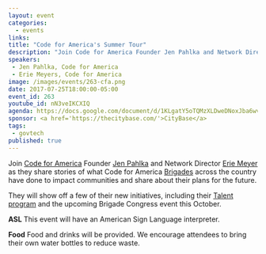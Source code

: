 ```yaml
---
layout: event
categories:
  - events
links:
title: "Code for America's Summer Tour"
description: "Join Code for America Founder Jen Pahlka and Network Director Erie Meyer as they share stories of what Code for America Brigades across the country have done to impact communities and share about their plans for the future."
speakers:
 - Jen Pahlka, Code for America
 - Erie Meyers, Code for America
image: /images/events/263-cfa.png
date: 2017-07-25T18:00:00-05:00
event_id: 263
youtube_id: nN3veIKCXIQ
agenda: https://docs.google.com/document/d/1KLgatY5oTQMzXLDweDNoxJba6wvUwXRvtpXtIdvnGuk/edit#
sponsor: <a href='https://thecitybase.com/'>CityBase</a>
tags:
 - govtech
published: true
---
```


Join [Code for America](https://www.codeforamerica.org/) Founder [Jen Pahlka](https://en.wikipedia.org/wiki/Jennifer_Pahlka) and Network Director [Erie Meyer](https://twitter.com/erie) as they share stories of what Code for America [Brigades](http://brigade.codeforamerica.org/brigade/) across the country have done to impact communities and share about their plans for the future.

They will show off a few of their new initiatives, including their [Talent program](https://www.codeforamerica.org/jobs) and the upcoming Brigade Congress event this October.

**ASL** This event will have an American Sign Language interpreter.

**Food** Food and drinks will be provided. We encourage attendees to bring their own water bottles to reduce waste.

